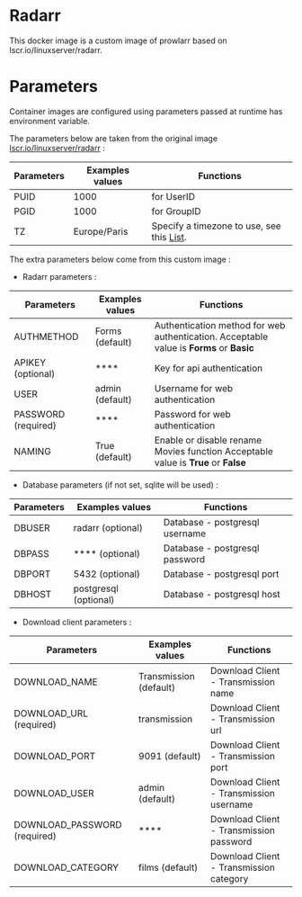 # Radarr
This docker image is a custom image of prowlarr based on lscr.io/linuxserver/radarr.

# Parameters
Container images are configured using parameters passed at runtime has environment variable. 

The parameters below are taken from the original image [lscr.io/linuxserver/radarr](https://hub.docker.com/r/linuxserver/radarr) :

|  Parameters | Examples values   | Functions                                                                                                      |
|-------------|-------------------|----------------------------------------------------------------------------------------------------------------|
| PUID        | 1000              | for UserID                                                                                                     |
| PGID        | 1000              | for GroupID                                                                                                    |
| TZ          | Europe/Paris      | Specify a timezone to use, see this [List](https://en.wikipedia.org/wiki/List_of_tz_database_time_zones#List). |

The extra parameters below come from this custom image :
* Radarr parameters :

| Parameters          | Examples values | Functions                                                                                |
|---------------------|-----------------|------------------------------------------------------------------------------------------|
| AUTHMETHOD          | Forms (default) | Authentication method for web authentication. Acceptable value is **Forms** or **Basic** |
| APIKEY (optional)   | ****            | Key for api authentication                                                               |
| USER                | admin (default) | Username for web authentication                                                          |
| PASSWORD (required) | ****            | Password for web authentication                                                          |
| NAMING              | True (default)  | Enable or disable rename Movies function Acceptable value is **True** or **False**       |

* Database parameters (if not set, sqlite will be used) :

|  Parameters          | Examples values        | Functions                                                  |
|----------------------|------------------------|------------------------------------------------------------|
| DBUSER               |  radarr (optional)     | Database - postgresql username                             |
| DBPASS               |  **** (optional)       | Database - postgresql password                             |
| DBPORT               |  5432 (optional)       | Database - postgresql port                                 |
| DBHOST               |  postgresql (optional) | Database - postgresql host                                 |

* Download client parameters :

| Parameters                   | Examples values         | Functions                                 |
|------------------------------|-------------------------|-------------------------------------------|
| DOWNLOAD_NAME                | Transmission (default)  | Download Client - Transmission name       |
| DOWNLOAD_URL (required)      | transmission            | Download Client - Transmission url        |
| DOWNLOAD_PORT                | 9091 (default)          | Download Client - Transmission port       |
| DOWNLOAD_USER                | admin (default)         | Download Client - Transmission username   |
| DOWNLOAD_PASSWORD (required) | ****                    | Download Client - Transmission password   |
| DOWNLOAD_CATEGORY            | films (default)         | Download Client - Transmission category   |
